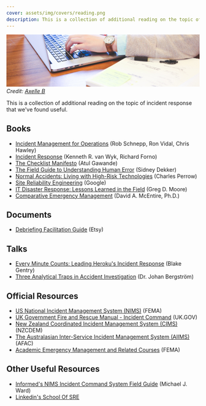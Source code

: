 ```yaml
---
cover: assets/img/covers/reading.png
description: This is a collection of additional reading on the topic of incident response that we've found useful.
---
```

![Looking up information](../assets/img/headers/resources.jpg)
*Credit: [Axelle B](http://www.publicdomainpictures.net/view-image.php?image=151506&picture=young-woman-my-computer)*

This is a collection of additional reading on the topic of incident response that we've found useful.

## Books

* [Incident Management for Operations](http://shop.oreilly.com/product/0636920036159.do) (Rob Schnepp, Ron Vidal, Chris Hawley)
* [Incident Response](http://shop.oreilly.com/product/9780596001308.do) (Kenneth R. van Wyk, Richard Forno)
* [The Checklist Manifesto](http://atulgawande.com/book/the-checklist-manifesto/) (Atul Gawande)
* [The Field Guide to Understanding Human Error](https://www.amazon.com/Field-Guide-Understanding-Human-Error/dp/0754648265) (Sidney Dekker)
* [Normal Accidents: Living with High-Risk Technologies](https://www.amazon.com/Normal-Accidents-Living-High-Risk-Technologies/dp/0691004129) (Charles Perrow)
* [Site Reliability Engineering](https://landing.google.com/sre/book.html) (Google)
* [IT Disaster Response: Lessons Learned in the Field](https://www.amazon.com/Disaster-Response-Lessons-Learned-Field/dp/1484221834) (Greg D. Moore)
* [Comparative Emergency Management](https://training.fema.gov/hiedu/aemrc/booksdownload/compemmgmtbookproject/) (David A. McEntire, Ph.D.)

## Documents

* [Debriefing Facilitation Guide](http://extfiles.etsy.com/DebriefingFacilitationGuide.pdf) (Etsy)

## Talks

* [Every Minute Counts: Leading Heroku's Incident Response](https://www.heavybit.com/library/video/every-minute-counts-coordinating-herokus-incident-response/) (Blake Gentry)
* [Three Analytical Traps in Accident Investigation](https://www.youtube.com/watch?v=TqaFT-0cY7U) (Dr. Johan Bergström)

## Official Resources

* [US National Incident Management System (NIMS)](https://www.fema.gov/national-incident-management-system) (FEMA)
* [UK Government Fire and Rescue Manual - Incident Command](https://assets.publishing.service.gov.uk/government/uploads/system/uploads/attachment_data/file/7643/incidentcommand.pdf) (UK.GOV)
* [New Zealand Coordinated Incident Management System (CIMS)](https://www.civildefence.govt.nz/resources/new-zealand-coordinated-incident-management-system-cims-2nd-edition/) (NZCDEM)
* [The Australasian Inter-Service Incident Management System (AIIMS)](https://training.fema.gov/hiedu/docs/cem/comparative%20em%20-%20session%2021%20-%20handout%2021-1%20aiims%20manual.pdf) (AFAC)
* [Academic Emergency Management and Related Courses](https://training.fema.gov/hiedu/aemrc/) (FEMA)

## Other Useful Resources

* [Informed's NIMS Incident Command System Field Guide](https://www.amazon.com/gp/product/1284038408) (Michael J. Ward)
* [Linkedin's School Of SRE](https://linkedin.github.io/school-of-sre/)
